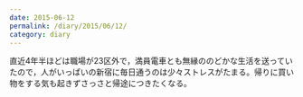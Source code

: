 ```yaml
---
date: 2015-06-12
permalink: /diary/2015/06/12/
category: diary
---
```


直近4年半ほどは職場が23区外で，満員電車とも無縁ののどかな生活を送っていたので，人がいっぱいの新宿に毎日通うのは少々ストレスがたまる。帰りに買い物をする気も起きずさっさと帰途につきたくなる。